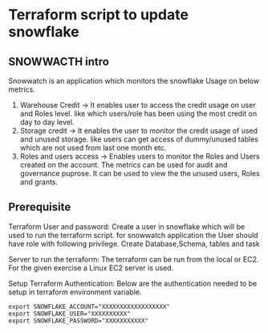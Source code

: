 # Terraform script to update snowflake

## SNOWWACTH intro

Snowwatch is an application which monitors the snowflake Usage on below metrics.
1. Warehouse Credit -> It enables user to access the credit usage on user and Roles level.
		  like which users/role has been using the most credit on day to day level.
2. Storage credit -> It enables the user to monitor the credit usage of used and unused storage.
          like users can get access of dummy/unused tables which are not used from last one month etc.
3. Roles and users access -> Enables users to monitor the Roles and Users created on the account.
          The metrics can be used for audit and governance puprose. It can be used to view the the unused users, Roles and grants.

## Prerequisite

Terraform User and password: Create a user in snowflake which will be used to run the terraform script. for snowwatch application the User should have role with following privilege. Create Database,Schema, tables and task

Server to run the terraform: The terraform can be run from the local or EC2. For the given exercise a Linux EC2 server is used.

Setup Terraform Authentication: Below are the authentication needed to be setup in terraform environment variable. 
```
export SNOWFLAKE_ACCOUNT="XXXXXXXXXXXXXXXXXX"
export SNOWFLAKE_USER="XXXXXXXXXX"
export SNOWFLAKE_PASSWORD="XXXXXXXXXXX"
```
 
